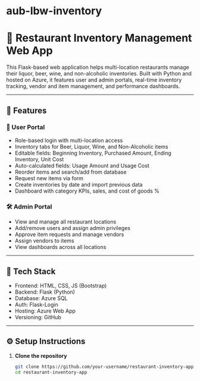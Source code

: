 # aub-lbw-inventory
# 🧾 Restaurant Inventory Management Web App

This Flask-based web application helps multi-location restaurants manage their liquor, beer, wine, and non-alcoholic inventories. Built with Python and hosted on Azure, it features user and admin portals, real-time inventory tracking, vendor and item management, and performance dashboards.

---

## 🚀 Features

### 👤 User Portal
- Role-based login with multi-location access
- Inventory tabs for Beer, Liquor, Wine, and Non-Alcoholic items
- Editable fields: Beginning Inventory, Purchased Amount, Ending Inventory, Unit Cost
- Auto-calculated fields: Usage Amount and Usage Cost
- Reorder items and search/add from database
- Request new items via form
- Create inventories by date and import previous data
- Dashboard with category KPIs, sales, and cost of goods %

### 🛠️ Admin Portal
- View and manage all restaurant locations
- Add/remove users and assign admin privileges
- Approve item requests and manage vendors
- Assign vendors to items
- View dashboards across all locations

---

## 🧰 Tech Stack
- Frontend: HTML, CSS, JS (Bootstrap)
- Backend: Flask (Python)
- Database: Azure SQL
- Auth: Flask-Login
- Hosting: Azure Web App
- Versioning: GitHub

---

## ⚙️ Setup Instructions

1. **Clone the repository**
   ```bash
   git clone https://github.com/your-username/restaurant-inventory-app.git
   cd restaurant-inventory-app
